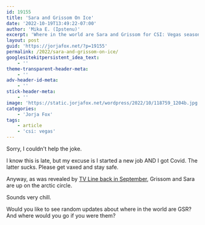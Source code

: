 ```yaml
---
id: 19155
title: 'Sara and Grissom On Ice'
date: '2022-10-19T13:49:22-07:00'
author: 'Mika E. (Ipstenu)'
excerpt: 'Where in the world are Sara and Grissom for CSI: Vegas season two?'
layout: post
guid: 'https://jorjafox.net/?p=19155'
permalink: /2022/sara-and-grissom-on-ice/
googlesitekitpersistent_idea_text:
    - ''
theme-transparent-header-meta:
    - ''
adv-header-id-meta:
    - ''
stick-header-meta:
    - ''
image: 'https://static.jorjafox.net/wordpress/2022/10/118759_1204b.jpg'
categories:
    - 'Jorja Fox'
tags:
    - article
    - 'csi: vegas'
---
```


Sorry, I couldn't help the joke.

I know this is late, but my excuse is I started a new job AND I got Covid. The latter sucks. Please get vaxed and stay safe.

Anyway, as was revealed by <a href="https://tvline.com/2022/09/24/csi-vegas-video-season-2-premiere-sara-gil-not-returning/">TV Line back in September</a>, Grissom and Sara are up on the arctic circle.

Sounds very chill.

Would you like to see random updates about where in the world are GSR? And where would you go if you were them?
